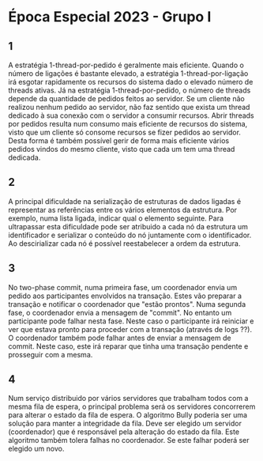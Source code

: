 # Época Especial 2023 - Grupo I

## 1

A estratégia 1-thread-por-pedido é geralmente mais eficiente. Quando o número de ligações é bastante elevado, a estratégia 1-thread-por-ligação irá esgotar rapidamente os recursos do sistema dado o elevado número de threads ativas. Já na estratégia 1-thread-por-pedido, o número de threads depende da quantidade de pedidos feitos ao servidor. Se um cliente não realizou nenhum pedido ao servidor, não faz sentido que exista um thread dedicado à sua conexão com o servidor a consumir recursos. Abrir threads por pedidos resulta num consumo mais eficiente de recursos do sistema, visto que um cliente só consome recursos se fizer pedidos ao servidor. Desta forma é também possível gerir de forma mais eficiente vários pedidos vindos do mesmo cliente, visto que cada um tem uma thread dedicada.

## 2

A principal dificuldade na serialização de estruturas de dados ligadas é representar as referências entre os vários elementos da estrutura. Por exemplo, numa lista ligada, indicar qual o elemento seguinte. Para ultrapassar esta dificuldade pode ser atribuido a cada nó da estrutura um identificador e serializar o conteúdo do nó juntamente com o identificador. Ao descirializar cada nó é possível reestabelecer a ordem da estrutura.

## 3

No two-phase commit, numa primeira fase, um coordenador envia um pedido aos participantes envolvidos na transação. Estes vão preparar a transação e notificar o coordenador que "estão prontos". Numa segunda fase, o coordenador envia a mensagem de "commit". No entanto um participante pode falhar nesta fase. Neste caso o participante irá reiniciar e ver que estava pronto para proceder com a transação (através de logs ??). O coordenador também pode falhar antes de enviar a mensagem de commit. Neste caso, este irá reparar que tinha uma transação pendente e prosseguir com a mesma.

## 4

Num serviço distribuido por vários servidores que trabalham todos com a mesma fila de espera, o principal problema será os servidores concorrerem para alterar o estado da fila de espera. O algoritmo Bully poderia ser uma solução para manter a integridade da fila. Deve ser elegido um servidor (coordenador) que é responsável pela alteração do estado da fila. Este algoritmo também tolera falhas no coordenador. Se este falhar poderá ser elegido um novo.